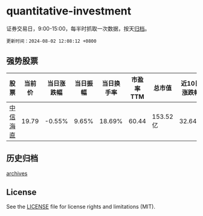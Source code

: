 # quantitative-investment

证券交易日，9:00-15:00，每半时抓取一次数据，按天[归档](archives)。

`更新时间：2024-08-02 12:08:12 +0800`

## 强势股票

|股票|当前价|当日涨跌幅|当日振幅|当日换手率|市盈率TTM|总市值|近10日涨跌幅|
|----|----|----|----|----|----|----|----|
|[中信海直](https://xueqiu.com/S/SZ000099)|19.79|-0.55%|9.65%|18.69%|60.44|153.52亿|32.64%|

## 历史归档

[archives](archives)

## License

See the [LICENSE](LICENSE) file for license rights and limitations (MIT).